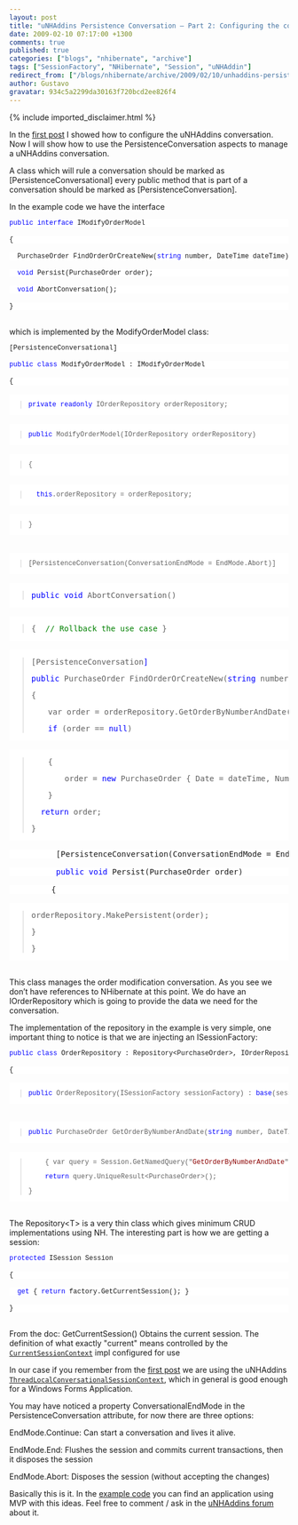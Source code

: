 ```yaml
---
layout: post
title: "uNHAddins Persistence Conversation – Part 2: Configuring the conversation"
date: 2009-02-10 07:17:00 +1300
comments: true
published: true
categories: ["blogs", "nhibernate", "archive"]
tags: ["SessionFactory", "NHibernate", "Session", "uNHAddin"]
redirect_from: ["/blogs/nhibernate/archive/2009/02/10/unhaddins-persistence-conversation-part-2-configuring-the-conversation.aspx/"]
author: Gustavo
gravatar: 934c5a2299da30163f720bcd2ee826f4
---
```

{% include imported_disclaimer.html %}
<p>In the <a href="http://gustavoringel.blogspot.com/2009/02/unhaddins-persistence-conversation-part.html" target="_blank">first post</a> I showed how to configure the uNHAddins conversation. Now I will show how to use the PersistenceConversation aspects to manage a uNHAddins conversation.</p>
<p>A class which will rule a conversation should be marked as [PersistenceConversational] every public method that is part of a conversation should be marked as [PersistenceConversation]. </p>
<p>In the example code we have the interface </p>
<pre><pre style="margin: 0em; font-size: 12px; width: 100%; font-family: consolas,'Courier New',courier,monospace; background-color: #ffffff;"><span style="color: #0000ff;">public</span> <span style="color: #0000ff;">interface</span> IModifyOrderModel</pre>
<pre style="margin: 0em; font-size: 12px; width: 100%; font-family: consolas,'Courier New',courier,monospace; background-color: #ffffff;">{</pre>
<pre style="margin: 0em; font-size: 12px; width: 100%; font-family: consolas,'Courier New',courier,monospace; background-color: #ffffff;">  PurchaseOrder FindOrderOrCreateNew(<span style="color: #0000ff;">string</span> number, DateTime dateTime);</pre>
<pre style="margin: 0em; font-size: 12px; width: 100%; font-family: consolas,'Courier New',courier,monospace; background-color: #ffffff;">  <span style="color: #0000ff;">void</span> Persist(PurchaseOrder order);</pre>
<pre style="margin: 0em; font-size: 12px; width: 100%; font-family: consolas,'Courier New',courier,monospace; background-color: #ffffff;">  <span style="color: #0000ff;">void</span> AbortConversation();</pre>
<pre style="margin: 0em; font-size: 12px; width: 100%; font-family: consolas,'Courier New',courier,monospace; background-color: #ffffff;">}</pre>
</pre>
<p>
which is implemented by the ModifyOrderModel class:</p>
<pre><pre style="margin: 0em; font-size: 12px; width: 100%; font-family: consolas,'Courier New',courier,monospace; background-color: #ffffff;">[PersistenceConversational]</pre>
<pre style="margin: 0em; font-size: 12px; width: 100%; font-family: consolas,'Courier New',courier,monospace; background-color: #ffffff;"><span style="color: #0000ff;">public</span> <span style="color: #0000ff;">class</span> ModifyOrderModel : IModifyOrderModel</pre>
<pre style="margin: 0em; font-size: 12px; width: 100%; font-family: consolas,'Courier New',courier,monospace; background-color: #ffffff;">{</pre>
<pre style="margin: 0em; font-size: 12px; width: 100%; font-family: consolas,'Courier New',courier,monospace; background-color: #ffffff;"><blockquote><p><span style="color: #0000ff;">private</span> <span style="color: #0000ff;">readonly</span> IOrderRepository orderRepository;</p></blockquote></pre>
<pre style="margin: 0em; font-size: 12px; width: 100%; font-family: consolas,'Courier New',courier,monospace; background-color: #ffffff;"><blockquote><p><span style="color: #0000ff;">public</span> ModifyOrderModel(IOrderRepository orderRepository)</p></blockquote></pre>
<pre style="margin: 0em; font-size: 12px; width: 100%; font-family: consolas,'Courier New',courier,monospace; background-color: #ffffff;"><blockquote><p>{</p></blockquote></pre>
<pre style="margin: 0em; font-size: 12px; width: 100%; font-family: consolas,'Courier New',courier,monospace; background-color: #ffffff;"><blockquote><p><span style="color: #0000ff;"><span style="color: #333333;">  </span>this</span>.orderRepository = orderRepository;</p></blockquote></pre>
<pre style="margin: 0em; font-size: 12px; width: 100%; font-family: consolas,'Courier New',courier,monospace; background-color: #ffffff;"><blockquote><p>}</p></blockquote></pre>
<pre style="margin: 0em; font-size: 12px; width: 100%; font-family: consolas,'Courier New',courier,monospace; background-color: #ffffff;"></pre>
<pre style="margin: 0em; font-size: 12px; width: 100%; font-family: consolas,'Courier New',courier,monospace; background-color: #ffffff;"><blockquote><p>[PersistenceConversation(ConversationEndMode = EndMode.Abort)]</p></blockquote></pre>
<pre style="margin: 0em; width: 100%; background-color: #ffffff;" size="12px" face="consolas,'Courier New',courier,monospace"><blockquote><p><span style="color: #0000ff;">public</span> <span style="color: #0000ff;">void</span> AbortConversation()</p></blockquote></pre>
<pre style="margin: 0em; width: 100%; background-color: #ffffff;" size="12px" face="consolas,'Courier New',courier,monospace"><blockquote><p>{<span style="color: #008000;"><span style="color: #333333;">  </span>// Rollback the use case </span>}</p></blockquote></pre>
<pre style="margin: 0em; width: 100%; background-color: #ffffff;" size="12px" face="consolas,'Courier New',courier,monospace"><blockquote><p>[PersistenceConversation<span style="color: #0000ff;">]</span></p><p><span style="color: #0000ff;">public</span> PurchaseOrder FindOrderOrCreateNew(<span style="color: #0000ff;">string</span> number, DateTime dateTime)</p><p>{</p><p style="padding-left: 30px;">var order = orderRepository.GetOrderByNumberAndDate(number, dateTime.Date);<span style="color: #0000ff;"><br /></span></p><p style="padding-left: 30px;"><span style="color: #0000ff;">if</span> (order == <span style="color: #0000ff;">null</span>)</p></blockquote></pre>
<pre style="margin: 0em; width: 100%; background-color: #ffffff;" size="12px" face="consolas,'Courier New',courier,monospace"><blockquote><p style="padding-left: 30px;">{</p><p style="padding-left: 60px;">order = <span style="color: #0000ff;">new</span> PurchaseOrder { Date = dateTime, Number = number }; </p><p style="padding-left: 30px;">}</p><p><span style="color: #0000ff;">  return</span> order;</p><p>}</p></blockquote></pre>
<pre style="margin: 0em; width: 100%; background-color: #ffffff;" size="12px" face="consolas,'Courier New',courier,monospace">          [PersistenceConversation(ConversationEndMode = EndMode.End)]</pre>
<pre style="margin: 0em; width: 100%; background-color: #ffffff;" size="12px" face="consolas,'Courier New',courier,monospace"><span style="color: #0000ff;"><span style="color: #333333;">          </span>public</span> <span style="color: #0000ff;">void</span> Persist(PurchaseOrder order)</pre>
<pre style="margin: 0em; width: 100%; background-color: #ffffff;" size="12px" face="consolas,'Courier New',courier,monospace">         {</pre>
<pre style="margin: 0em; width: 100%; background-color: #ffffff;" size="12px" face="consolas,'Courier New',courier,monospace"><blockquote><p>orderRepository.MakePersistent(order);</p><p>}</p><p>}</p></blockquote></pre>
</pre>
<p>This class manages the order modification conversation. As you see we don&rsquo;t have references to NHibernate at this point. We do have an IOrderRepository which is going to provide the data we need for the conversation.</p>
<p>The implementation of the repository in the example is very simple, one important thing to notice is that we are injecting an ISessionFactory:</p>
<pre><pre style="margin: 0em; font-size: 12px; width: 100%; font-family: consolas,'Courier New',courier,monospace; background-color: #ffffff;"><span style="color: #0000ff;">public</span> <span style="color: #0000ff;">class</span> OrderRepository : Repository&lt;PurchaseOrder&gt;, IOrderRepository</pre>
<pre style="margin: 0em; font-size: 12px; width: 100%; font-family: consolas,'Courier New',courier,monospace; background-color: #ffffff;">{</pre>
<pre style="margin: 0em; font-size: 12px; width: 100%; font-family: consolas,'Courier New',courier,monospace; background-color: #ffffff;"><blockquote><p><span style="color: #0000ff;">public</span> OrderRepository(ISessionFactory sessionFactory) : <span style="color: #0000ff;">base</span>(sessionFactory) { }</p></blockquote></pre>
<pre style="margin: 0em; font-size: 12px; width: 100%; font-family: consolas,'Courier New',courier,monospace; background-color: #ffffff;"></pre>
<pre style="margin: 0em; font-size: 12px; width: 100%; font-family: consolas,'Courier New',courier,monospace; background-color: #ffffff;"><blockquote><p><span style="color: #0000ff;">public</span> PurchaseOrder GetOrderByNumberAndDate(<span style="color: #0000ff;">string</span> number, DateTime dateTime)</p></blockquote></pre>
<pre style="margin: 0em; font-size: 12px; width: 100%; font-family: consolas,'Courier New',courier,monospace; background-color: #ffffff;"><blockquote><p style="padding-left: 30px;">{ var query = Session.GetNamedQuery("<span style="color: #8b0000;">GetOrderByNumberAndDate</span>").SetParameter("<span style="color: #8b0000;">number</span>", number).SetParameter("<span style="color: #8b0000;">dateTime</span>", dateTime); <span style="color: #0000ff;"><br /></span></p><p style="padding-left: 30px;"><span style="color: #0000ff;">return</span> query.UniqueResult&lt;PurchaseOrder&gt;();</p><p>}</p></blockquote></pre>
</pre>
<p>
The Repository&lt;T&gt; is a very thin class which gives minimum CRUD implementations using NH. The interesting part is how we are getting a session:</p>
<pre><pre style="margin: 0em; font-size: 12px; width: 100%; font-family: consolas,'Courier New',courier,monospace; background-color: #ffffff;"><span style="color: #0000ff;">protected</span> ISession Session</pre>
<pre style="margin: 0em; font-size: 12px; width: 100%; font-family: consolas,'Courier New',courier,monospace; background-color: #ffffff;">{</pre>
<pre style="margin: 0em; font-size: 12px; width: 100%; font-family: consolas,'Courier New',courier,monospace; background-color: #ffffff;">  <span style="color: #0000ff;">get</span> { <span style="color: #0000ff;">return</span> factory.GetCurrentSession(); }</pre>
<pre style="margin: 0em; font-size: 12px; width: 100%; font-family: consolas,'Courier New',courier,monospace; background-color: #ffffff;">}</pre>
</pre>
<p>From the doc: GetCurrentSession() Obtains the current session. The definition of what exactly "current" means controlled by the <a href="http://www.hibernate.org/hib_docs/v3/api/org/hibernate/context/CurrentSessionContext.html"><code>CurrentSessionContext</code></a> impl configured for use</p>
<p>In our case if you remember from the <a href="http://gustavoringel.blogspot.com/2009/02/unhaddins-persistence-conversation-part.html" target="_blank">first post</a> we are using the uNHAddins <a href="http://www.hibernate.org/hib_docs/v3/api/org/hibernate/context/CurrentSessionContext.html"><code>ThreadLocalConversationalSessionContext</code></a>, which in general is good enough for a Windows Forms Application.</p>
<p>
You may have noticed a property ConversationalEndMode in the PersistenceConversation attribute, for now there are three options:</p>
<p>EndMode.Continue: Can start a conversation and lives it alive.</p>
<p>EndMode.End: Flushes the session and commits current transactions, then it disposes the session</p>
<p>EndMode.Abort: Disposes the session (without accepting the changes)</p>
<p>
Basically this is it. In the <a href="http://unhaddins.googlecode.com/svn/trunk/Examples/uNHAddins.Examples.SessionManagement/" target="_blank">example code</a> you can find an application using MVP with this ideas. Feel free to comment / ask in the <a href="http://groups.google.com/group/unhaddins" target="_blank">uNHAddins forum</a> about it.</p>
